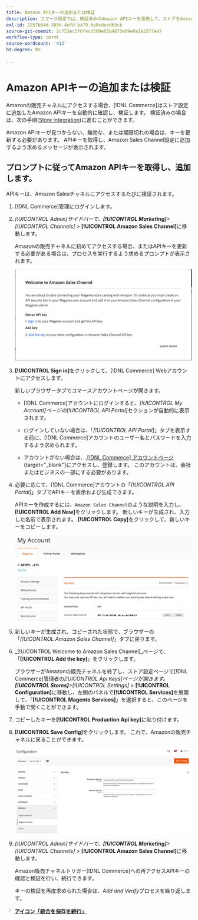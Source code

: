 ```yaml
---
title: Amazon APIキーの追加または検証
description: コマース設定では、検証済みのAmazon APIキーを使用して、ストアをAmazonセラーアカウントと統合できます。
exl-id: 2257b64d-309d-4efd-ba79-6e0cdeed63cb
source-git-commit: 2c753ec5f6f4cd509e61b4875e09e9a1a2577ee7
workflow-type: tm+mt
source-wordcount: '412'
ht-degree: 0%

---
```


# Amazon APIキーの追加または検証

Amazonの販売チャネルにアクセスする場合、[!DNL Commerce]はストア設定に追加したAmazon APIキーを自動的に確認し、検証します。 検証済みの場合は、次の手順([Store Integration](./store-integration.md))に進むことができます。

Amazon APIキーが見つからない、無効な、または期限切れの場合は、キーを更新する必要があります。 APIキーを取得し、Amazon Sales Channel設定に追加するよう求めるメッセージが表示されます。

## プロンプトに従ってAmazon APIキーを取得し、追加します。

APIキーは、Amazon Salesチャネルにアクセスするたびに検証されます。

1. [!DNL Commerce]管理にログインします。

1. _[!UICONTROL Admin]_サイドバーで、**[!UICONTROL Marketing]**>_[!UICONTROL Channels]_ > **[!UICONTROL Amazon Sales Channel]**&#x200B;に移動します。

   Amazonの販売チャネルに初めてアクセスする場合、またはAPIキーを更新する必要がある場合は、プロセスを実行するよう求めるプロンプトが表示されます。

   ![Amazon APIキープロンプトの取得と追加](assets/amazon-api-verification-prompt.png)

1. **[!UICONTROL Sign in]**&#x200B;をクリックして、[!DNL Commerce] Webアカウントにアクセスします。

   新しいブラウザータブでコマースアカウントページが開きます。

   - [!DNL Commerce]アカウントにログインすると、_[!UICONTROL My Account]_ページの_[!UICONTROL API Portal]_&#x200B;セクションが自動的に表示されます。

   - ログインしていない場合は、「_[!UICONTROL API Portal]_」タブを表示する前に、[!DNL Commerce]アカウントのユーザー名とパスワードを入力するよう求められます。

   - アカウントがない場合は、[ [!DNL Commerce] アカウントページ](https://account.magento.com/customer/account/login/){target=&quot;_blank&quot;}にアクセスし、登録します。 このアカウントは、会社またはビジネスの一部にする必要があります。

1. 必要に応じて、[!DNL Commerce]アカウントの「_[!UICONTROL API Portal]_」タブでAPIキーを表示および生成できます。

   APIキーを作成するには、`Amazon Sales Channel`のような説明を入力し、**[!UICONTROL Add New]**&#x200B;をクリックします。 新しいキーが生成され、入力した名前で表示されます。 **[!UICONTROL Copy]**&#x200B;をクリックして、新しいキーをコピーします。

   ![APIキーの生成またはコピー](assets/amazon-add-api-key.png)

1. 新しいキーが生成され、コピーされた状態で、ブラウザーの「_[!UICONTROL Amazon Sales Channel]_」タブに戻ります。

1. _[!UICONTROL Welcome to Amazon Sales Channel]_ページで、「**[!UICONTROL Add the key]**」をクリックします。

   ブラウザーがAmazonの販売チャネルを終了し、ストア設定ページで[!DNL Commerce]管理者の&#x200B;_[!UICONTROL Api Keys]_ページが開きます。**[!UICONTROL Stores]**>_[!UICONTROL Settings]_ > **[!UICONTROL Configuration]**&#x200B;に移動し、左側のパネルで&#x200B;**[!UICONTROL Services]**&#x200B;を展開して、「**[!UICONTROL Magento Services]**」を選択すると、このページを手動で開くことができます。

1. コピーしたキーを&#x200B;**[!UICONTROL Production Api key]**&#x200B;に貼り付けます。

1. **[!UICONTROL Save Config]**&#x200B;をクリックします。 これで、Amazonの販売チャネルに戻ることができます。

   ![ストア設定へのAPIキーの追加](assets/config-magento-services-api-screen.png)

1. _[!UICONTROL Admin]_サイドバーで、**[!UICONTROL Marketing]**>_[!UICONTROL Channels]_ > **[!UICONTROL Amazon Sales Channel]**&#x200B;に移動します。

   Amazon販売チャネルトリガー[!DNL Commerce]への再アクセスAPIキーの確認と検証を行い、続行できます。

   キーの検証を再度求められた場合は、_Add and Verify_&#x200B;プロセスを繰り返します。

![次の](assets/btn-next.png) [**アイコン「統合を保存を続行」**](./store-integration.md)
